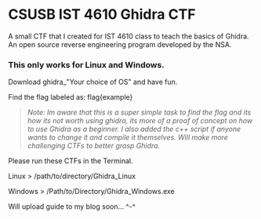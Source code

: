 # CSUSB IST 4610 Ghidra CTF
A small CTF that I created for IST 4610 class to teach the basics of Ghidra. An open source reverse engineering program developed by the NSA.

### This only works for Linux and Windows.

Download ghidra_"Your choice of OS" and have fun.

Find the flag labeled as: flag{example}

>*Note: Im aware that this is a super simple task to find the flag and its how its not worth using ghidra, its more of a proof of concept on how to use Ghidra as a beginner. I also added the c++ script if anyone wants to change it and compile it themselves. Will make more challenging CTFs to better grasp Ghidra.*

Please run these CTFs in the Terminal.

Linux > /path/to/directory/Ghidra_Linux

Windows > /Path/to/Directory/Ghidra_Windows.exe

Will upload guide to my blog soon... ^-^
